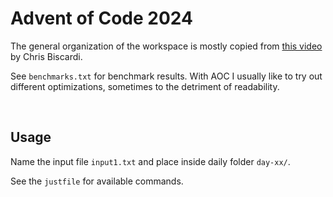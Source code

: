 # Advent of Code 2024
The general organization of the workspace is mostly copied from [this video](https://www.youtube.com/watch?v=HXWnVnwqluQ) by Chris Biscardi.

See `benchmarks.txt` for benchmark results. With AOC I usually like to try out different optimizations, sometimes to the detriment of readability.

<br>

## Usage

Name the input file `input1.txt` and place inside daily folder `day-xx/`.

See the `justfile` for available commands.
